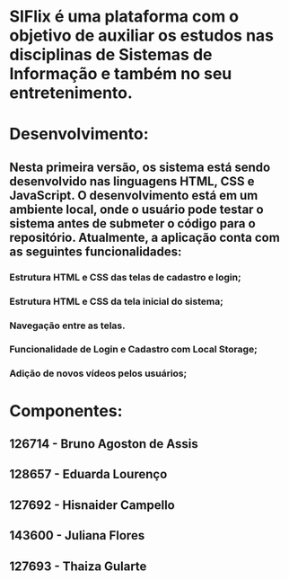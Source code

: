 # SIFlix é uma plataforma com o objetivo de auxiliar os estudos nas disciplinas de Sistemas de Informação e também no seu entretenimento.

# Desenvolvimento:

## Nesta primeira versão, os sistema está sendo desenvolvido nas linguagens HTML, CSS e JavaScript. O desenvolvimento está em um ambiente local, onde o usuário pode testar o sistema antes de submeter o código para o repositório. Atualmente, a aplicação conta com as seguintes funcionalidades:

### Estrutura HTML e CSS das telas de cadastro e login;

### Estrutura HTML e CSS da tela inicial do sistema;

### Navegação entre as telas.

### Funcionalidade de Login e Cadastro com Local Storage;

### Adição de novos vídeos pelos usuários;

# Componentes:

## 126714 - Bruno Agoston de Assis

## 128657 - Eduarda Lourenço

## 127692 - Hisnaider Campello

## 143600 - Juliana Flores

## 127693 - Thaiza Gularte
